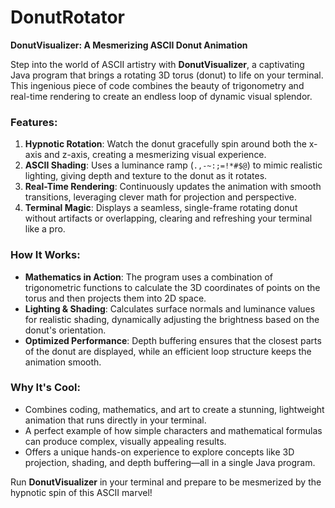 # DonutRotator

**DonutVisualizer: A Mesmerizing ASCII Donut Animation**

Step into the world of ASCII artistry with **DonutVisualizer**, a captivating Java program that brings a rotating 3D torus (donut) to life on your terminal. This ingenious piece of code combines the beauty of trigonometry and real-time rendering to create an endless loop of dynamic visual splendor. 

### **Features:**
1. **Hypnotic Rotation**: Watch the donut gracefully spin around both the x-axis and z-axis, creating a mesmerizing visual experience.
2. **ASCII Shading**: Uses a luminance ramp (`.,-~:;=!*#$@`) to mimic realistic lighting, giving depth and texture to the donut as it rotates.
3. **Real-Time Rendering**: Continuously updates the animation with smooth transitions, leveraging clever math for projection and perspective.
4. **Terminal Magic**: Displays a seamless, single-frame rotating donut without artifacts or overlapping, clearing and refreshing your terminal like a pro.

### **How It Works:**
- **Mathematics in Action**: The program uses a combination of trigonometric functions to calculate the 3D coordinates of points on the torus and then projects them into 2D space.
- **Lighting & Shading**: Calculates surface normals and luminance values for realistic shading, dynamically adjusting the brightness based on the donut's orientation.
- **Optimized Performance**: Depth buffering ensures that the closest parts of the donut are displayed, while an efficient loop structure keeps the animation smooth.

### **Why It's Cool:**
- Combines coding, mathematics, and art to create a stunning, lightweight animation that runs directly in your terminal.
- A perfect example of how simple characters and mathematical formulas can produce complex, visually appealing results.
- Offers a unique hands-on experience to explore concepts like 3D projection, shading, and depth buffering—all in a single Java program.

Run **DonutVisualizer** in your terminal and prepare to be mesmerized by the hypnotic spin of this ASCII marvel!
